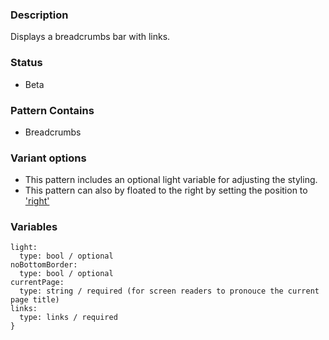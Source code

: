 ### Description
Displays a breadcrumbs bar with links.

### Status
* Beta

### Pattern Contains
* Breadcrumbs

### Variant options
* This pattern includes an optional light variable for adjusting the styling.
* This pattern can also by floated to the right by setting the position to ['right'](./?p=atoms-video-as-floated-right)

### Variables
~~~
light:
  type: bool / optional
noBottomBorder:
  type: bool / optional
currentPage:
  type: string / required (for screen readers to pronouce the current page title)
links:
  type: links / required
}
~~~
